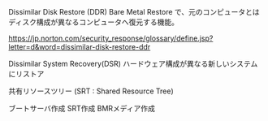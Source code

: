 
Dissimilar Disk Restore (DDR)
Bare Metal Restore で、元のコンピュータとはディスク構成が異なるコンピュータへ復元する機能。

https://jp.norton.com/security_response/glossary/define.jsp?letter=d&word=dissimilar-disk-restore-ddr

Dissimilar System Recovery(DSR)
ハードウェア構成が異なる新しいシステムにリストア

共有リソースツリー (SRT : Shared Resource Tree)

ブートサーバ作成
SRT作成
BMRメディア作成
